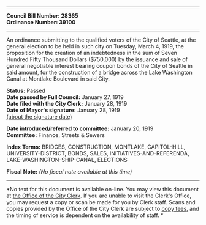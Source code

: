 * * * * *  
  
**Council Bill Number: [](#h0)[](#h2)28365**   
**Ordinance Number: 39100**  
  
* * * * *  
  
An ordinance submitting to the qualified voters of the City of Seattle, at the general election to be held in such city on Tuesday, March 4, 1919, the proposition for the creation of an indebtedness in the sum of Seven Hundred Fifty Thousand Dollars ($750,000) by the issuance and sale of general negotiable interest bearing coupon bonds of the City of Seattle in said amount, for the construction of a bridge across the Lake Washington Canal at Montlake Boulevard in said City.  
  
**Status:** Passed   
**Date passed by Full Council:** January 27, 1919   
**Date filed with the City Clerk:** January 28, 1919   
**Date of Mayor's signature:** January 28, 1919   
[(about the signature date)](/~public/approvaldate.htm)   
  
  
**Date introduced/referred to committee:** January 20, 1919   
**Committee:** Finance, Streets & Sewers   
  
**Index Terms:** BRIDGES, CONSTRUCTION, MONTLAKE, CAPITOL-HILL, UNIVERSITY-DISTRICT, BONDS, SALES, INITIATIVES-AND-REFERENDA, LAKE-WASHINGTON-SHIP-CANAL, ELECTIONS  
  
**Fiscal Note:** *(No fiscal note available at this time)*  
  
* * * * *  
  
*No text for this document is available on-line. You may view this document at [the Office of the City Clerk](http://www.seattle.gov/leg/clerk/contactUs.htm). If you are unable to visit the Clerk's Office, you may request a copy or scan be made for you by Clerk staff. Scans and copies provided by the Office of the City Clerk are subject to [copy fees](http://clerk.seattle.gov/~public/clerkfees.htm), and the timing of service is dependent on the availability of staff. *  
  
  
